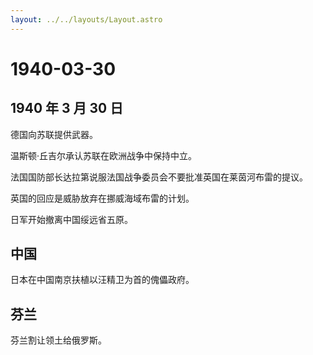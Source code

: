 ```yaml
---
layout: ../../layouts/Layout.astro
---
```


# 1940-03-30

## 1940 年 3 月 30 日

德国向苏联提供武器。

温斯顿·丘吉尔承认苏联在欧洲战争中保持中立。

法国国防部长达拉第说服法国战争委员会不要批准英国在莱茵河布雷的提议。

英国的回应是威胁放弃在挪威海域布雷的计划。

日军开始撤离中国绥远省五原。

## 中国

日本在中国南京扶植以汪精卫为首的傀儡政府。

## 芬兰

芬兰割让领土给俄罗斯。